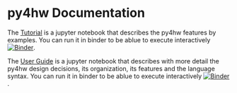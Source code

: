 # py4hw Documentation

The [Tutorial](tutorial.ipynb)  is a jupyter notebook that
describes the py4hw features by examples. You can run it in binder to be ablue to execute interactively [![Binder](https://mybinder.org/badge_logo.svg)](https://mybinder.org/v2/gh/davidcastells/py4hw/HEAD?filepath=tutorial%2FTutorial.ipynb).


The [User Guide](UserGuide.ipynb)  is a jupyter notebook that
describes with more detail the py4hw design decisions, its organization, its features and the language syntax. You can run it in binder to be ablue to execute interactively [![Binder](https://mybinder.org/badge_logo.svg)](https://mybinder.org/v2/gh/davidcastells/py4hw/HEAD?filepath=tutorial%2FUserGuide.ipynb).



